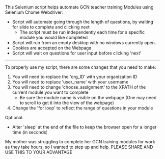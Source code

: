 This Selenium script helps automate GCN teacher training Modules using Selenium Chome Webdriver:

- Script will automate going through the length of questions, by waiting for slide to complete and clicking next 
   - The script must be run independently each time for a specific module you would like completed
- Script will run from an empty desktop with no windows currently open.
- Cookies are accepted on the Webpage
- Script will wait on questions for user input before clicking 'next' 

-----------------------------------------------------  

To properly use my script, there are some changes that you need to make: 
  1) You will need to replace the 'org_ID' with your organization ID
  2) You will need to replace 'user_name' with your username
  3) You will need to change 'choose_assignment' to the XPATH of the current module you want to complete
     - Be sure the module name is visible on the webpage (One may need to scroll to get it into the view of the webpage)
  4) Change the 'for loop' to reflect the range of questions in your module

Optional:
 - Alter 'sleep' at the end of the file to keep the browser open for a longer time (in seconds) 


My mother was struggling to complete her GCN training modules for work as they take hours, so I wanted to step up and help. PLEASE SHARE AND USE THIS TO YOUR ADVANTAGE
